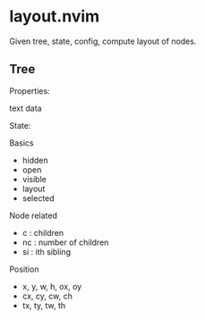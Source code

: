 # layout.nvim

Given tree, state, config, compute layout of nodes.

## Tree

Properties:

text
data

State:

Basics

- hidden
- open
- visible
- layout
- selected

Node related

- c : children
- nc : number of children
- si : ith sibling

Position

- x, y, w, h, ox, oy
- cx, cy, cw, ch
- tx, ty, tw, th
